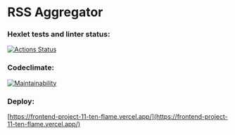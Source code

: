 # RSS Aggregator

### Hexlet tests and linter status:
[![Actions Status](https://github.com/Evoly/frontend-project-11/actions/workflows/hexlet-check.yml/badge.svg)](https://github.com/Evoly/frontend-project-11/actions)

### Codeclimate:
[![Maintainability](https://api.codeclimate.com/v1/badges/fabe709fb29810642db6/maintainability)](https://codeclimate.com/github/Evoly/frontend-project-11/maintainability)

### Deploy:
[https://frontend-project-11-ten-flame.vercel.app/](https://frontend-project-11-ten-flame.vercel.app/)
